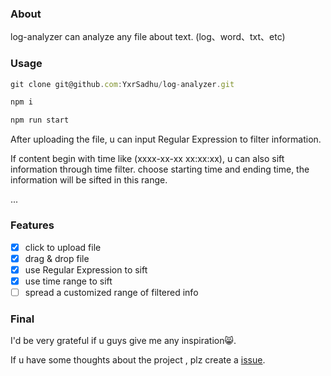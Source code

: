 ### About

log-analyzer can analyze any file about text. (log、word、txt、etc)

### Usage

```js
git clone git@github.com:YxrSadhu/log-analyzer.git

npm i

npm run start
```

After uploading the file, u can input Regular Expression to filter information.

If content begin with time like (xxxx-xx-xx xx:xx:xx), u can also sift information through time filter. choose starting time and ending time, the information will be sifted in this range.

...

### Features

- [x] click to upload file
- [x] drag & drop file
- [x] use Regular Expression to sift
- [x] use time range to sift
- [ ] spread a customized range of filtered info

### Final

I'd be very grateful if u guys give me any inspiration😸.

If u have some thoughts about the project , plz create a [issue](https://github.com/YxrSadhu/log-analyzer/issues).
